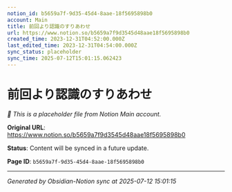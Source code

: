 ```yaml
---
notion_id: b5659a7f-9d35-45d4-8aae-18f5695898b0
account: Main
title: 前回より認識のすりあわせ
url: https://www.notion.so/b5659a7f9d3545d48aae18f5695898b0
created_time: 2023-12-31T04:52:00.000Z
last_edited_time: 2023-12-31T04:54:00.000Z
sync_status: placeholder
sync_time: 2025-07-12T15:01:15.062423
---
```


# 前回より認識のすりあわせ

*🔄 This is a placeholder file from Notion Main account.*

**Original URL**: https://www.notion.so/b5659a7f9d3545d48aae18f5695898b0

**Status**: Content will be synced in a future update.

**Page ID**: `b5659a7f-9d35-45d4-8aae-18f5695898b0`

---

*Generated by Obsidian-Notion sync at 2025-07-12 15:01:15*
